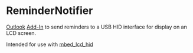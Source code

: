 # ReminderNotifier

[Outlook](https://products.office.com/en-gb/outlook/email-and-calendar-software-microsoft-outlook) [Add-In](https://docs.microsoft.com/en-us/outlook/add-ins/) to send reminders to a USB HID interface for display on an LCD screen.

Intended for use with [mbed_lcd_hid](https://github.com/bright-tools/mbed_lcd_hid)
